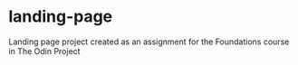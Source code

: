 # landing-page
Landing page project created as an assignment for the Foundations course in The Odin Project
